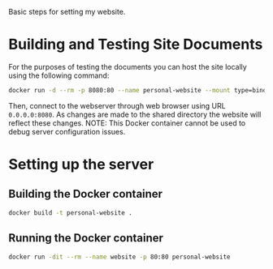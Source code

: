 Basic steps for setting my website.

# Building and Testing Site Documents
For the purposes of testing the documents you can host the site locally using the following command:
```bash
docker run -d --rm -p 8080:80 --name personal-website --mount type=bind,source="$(pwd)/htdocs",target=/var/www/html php:7.3.9-apache-buster
```
Then, connect to the webserver through web browser using URL `0.0.0.0:8080`. As changes are made to the shared directory the website will reflect these changes. NOTE: This Docker container cannot be used to debug server configuration issues.

# Setting up the server
## Building the Docker container
```bash
docker build -t personal-website .
```

## Running the Docker container
```bash
docker run -dit --rm --name website -p 80:80 personal-website
```
